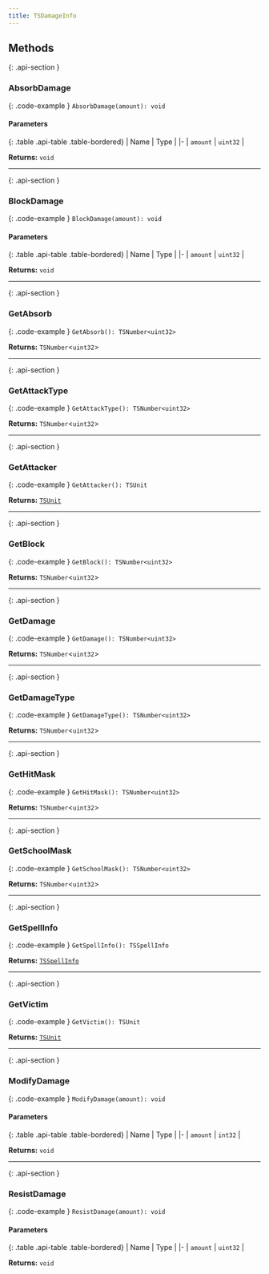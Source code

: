 ```yaml
---
title: TSDamageInfo
---
```



## Methods

{: .api-section }
### AbsorbDamage

{: .code-example }
`AbsorbDamage(amount): void`

#### Parameters

{: .table .api-table .table-bordered}
| Name | Type |
|-
| `amount` | `uint32` |

**Returns:** 
`void`

___

{: .api-section }
### BlockDamage

{: .code-example }
`BlockDamage(amount): void`

#### Parameters

{: .table .api-table .table-bordered}
| Name | Type |
|-
| `amount` | `uint32` |

**Returns:** 
`void`

___

{: .api-section }
### GetAbsorb

{: .code-example }
`GetAbsorb(): TSNumber<uint32>`

**Returns:** 
`TSNumber`<`uint32`\>

___

{: .api-section }
### GetAttackType

{: .code-example }
`GetAttackType(): TSNumber<uint32>`

**Returns:** 
`TSNumber`<`uint32`\>

___

{: .api-section }
### GetAttacker

{: .code-example }
`GetAttacker(): TSUnit`

**Returns:** 
[`TSUnit`](TSUnit)

___

{: .api-section }
### GetBlock

{: .code-example }
`GetBlock(): TSNumber<uint32>`

**Returns:** 
`TSNumber`<`uint32`\>

___

{: .api-section }
### GetDamage

{: .code-example }
`GetDamage(): TSNumber<uint32>`

**Returns:** 
`TSNumber`<`uint32`\>

___

{: .api-section }
### GetDamageType

{: .code-example }
`GetDamageType(): TSNumber<uint32>`

**Returns:** 
`TSNumber`<`uint32`\>

___

{: .api-section }
### GetHitMask

{: .code-example }
`GetHitMask(): TSNumber<uint32>`

**Returns:** 
`TSNumber`<`uint32`\>

___

{: .api-section }
### GetSchoolMask

{: .code-example }
`GetSchoolMask(): TSNumber<uint32>`

**Returns:** 
`TSNumber`<`uint32`\>

___

{: .api-section }
### GetSpellInfo

{: .code-example }
`GetSpellInfo(): TSSpellInfo`

**Returns:** 
[`TSSpellInfo`](TSSpellInfo)

___

{: .api-section }
### GetVictim

{: .code-example }
`GetVictim(): TSUnit`

**Returns:** 
[`TSUnit`](TSUnit)

___

{: .api-section }
### ModifyDamage

{: .code-example }
`ModifyDamage(amount): void`

#### Parameters

{: .table .api-table .table-bordered}
| Name | Type |
|-
| `amount` | `int32` |

**Returns:** 
`void`

___

{: .api-section }
### ResistDamage

{: .code-example }
`ResistDamage(amount): void`

#### Parameters

{: .table .api-table .table-bordered}
| Name | Type |
|-
| `amount` | `uint32` |

**Returns:** 
`void`

